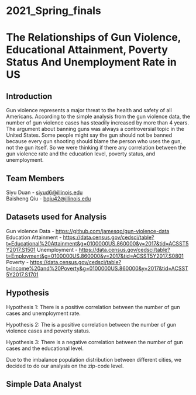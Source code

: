 # 2021_Spring_finals

# The Relationships of Gun Violence, Educational Attainment, Poverty Status And Unemployment Rate in US
## Introduction
Gun violence represents a major threat to the health and safety of all Americans. According to the simple analysis from the gun violence data, the number of gun violence cases has steadily increased by more than 4 years. The argument about banning guns was always a controversial topic in the United States. Some people might say the gun should not be banned because every gun shooting should blame the person who uses the gun, not the gun itself. So we were thinking if there any correlation between the gun violence rate and the education level, poverty status, and unemployment.
## Team Members
Siyu Duan - siyud6@illinois.edu</br>
Baisheng Qiu - bqiu42@illinois.edu

## Datasets used for Analysis
Gun violence Data - https://github.com/jamesqo/gun-violence-data
Education Attainment - https://data.census.gov/cedsci/table?t=Educational%20Attainment&g=0100000US.860000&y=2017&tid=ACSST5Y2017.S1501
Unemployment - https://data.census.gov/cedsci/table?t=Employment&g=0100000US.860000&y=2017&tid=ACSST5Y2017.S0801
Poverty - https://data.census.gov/cedsci/table?t=Income%20and%20Poverty&g=0100000US.860000&y=2017&tid=ACSST5Y2017.S1701

## Hypothesis
Hypothesis 1: There is a positive correlation between the number of gun cases and unemployment rate. 

Hypothesis 2: The is a
positive correlation between the number of gun violence cases and poverty status.

Hypothesis 3: There is a negative correlation between the number of gun cases and the educational level.

Due to the imbalance population distribution between different cities, we decided to do our analysis on the zip-code level.


## Simple Data Analyst
